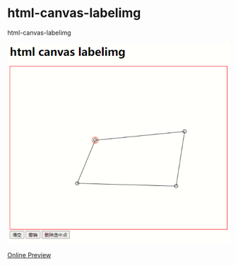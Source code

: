 # html-canvas-labelimg
 html-canvas-labelimg

![运行截图](capture.png "运行截图")

[Online Preview](https://htmlpreview.github.io/?https://github.com/planet0104/html-canvas-labelimg/blob/main/index.html "Online Preview")
